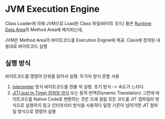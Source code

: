# JVM Execution Engine
Class Loader에 의해 JVM으로 Load된 Class 파일(바이트 모드) 들은 [Runtime Data Area](Runtime_Data_Area.md)의 Method Area에 배치되는데, 

JVM은 Method Area의 바이트코드를 Execution Engine에 제공.
Class에 정의된 내용대로 바이트코드 실행

## 실행 방식

바이트코드를 명령어 단위를 읽어서 실행. 두가지 방식 혼합 사용

1. [Interpreter](Interpreter) 방식
   바이트코드를 한줄 씩 실행. 초기 방식 -> 속도가 느리다. 
2. [JIT(Just In Time) 컴파일 방식](JIT_Compile) 또는 동적 번역(Dynamic Translation)
   그런데 바이트코드를 Native Code로 변환하는 것은 오래 걸림
   모든 코드를 JIT 컴파일러 방식으로 실행하지 않고 인터프리터 방식을 사용하다 일정 기준이 넘어가면 JIT 컴파일 방식으로 명령어 실행